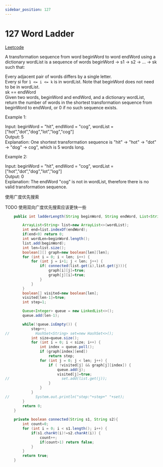 ```yaml
---
sidebar_position: 127
---
```

# 127 Word Ladder

[Leetcode](https://leetcode.com/problems/word-ladder/)

A transformation sequence from word beginWord to word endWord using a dictionary wordList is a sequence of words beginWord -> s1 -> s2 -> ... -> sk such that:

Every adjacent pair of words differs by a single letter.  
Every si for `1 <= i <= k` is in wordList. Note that beginWord does not need to be in wordList.    
sk == endWord  
Given two words, beginWord and endWord, and a dictionary wordList, return the number of words in the shortest transformation sequence from beginWord to endWord, or 0 if no such sequence exists.  

 

Example 1:

Input: beginWord = "hit", endWord = "cog", wordList = ["hot","dot","dog","lot","log","cog"]  
Output: 5  
Explanation: One shortest transformation sequence is "hit" -> "hot" -> "dot" -> "dog" -> cog", which is 5 words long.  

Example 2:  

Input: beginWord = "hit", endWord = "cog", wordList = ["hot","dot","dog","lot","log"]  
Output: 0  
Explanation: The endWord "cog" is not in wordList, therefore there is no valid transformation sequence.  

使用广度优先搜索

TODO 使用双向广度优先搜索应该更快一些

```java
    public int ladderLength(String beginWord, String endWord, List<String> wordList) {

        ArrayList<String> list=new ArrayList<>(wordList);
        int end=list.indexOf(endWord);
        if(end<0) return 0;
        int wordLen=beginWord.length();
        list.add(beginWord);
        int len=list.size();
        boolean[][] graph=new boolean[len][len];
        for (int i = 0; i < len; i++) {
            for (int j = i+1; j < len; j++) {
                if( connected(list.get(i),list.get(j))){
                    graph[i][j]=true;
                    graph[j][i]=true;
                }
            }
        }
        boolean[] visited=new boolean[len];
        visited[len-1]=true;
        int step=1;

        Queue<Integer> queue = new LinkedList<>();
        queue.add(len-1);

        while(!queue.isEmpty()) {
            step++;
//            HashSet<String> set=new HashSet<>();
            int size=queue.size();
            for (int i = 0; i < size; i++) {
                int index = queue.poll();
                if (graph[index][end])
                    return step;
                for (int j = 0; j < len; j++) {
                    if ( !visited[j] && graph[j][index]) {
                        queue.add(j);
                        visited[j]=true;
//                        set.add(list.get(j));
                    }
                }
            }
//            System.out.println("step:"+step+" "+set);
        }
        return 0;
    }
    
    private boolean connected(String s1, String s2){
        int count=0;
        for (int i = 0; i < s1.length(); i++) {
            if(s1.charAt(i)!=s2.charAt(i)) {
                count++;
                if(count>1) return false;
            }
        }
        return true;
    }
```